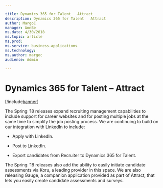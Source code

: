 ```yaml
---

title: Dynamics 365 for Talent   Attract
description: Dynamics 365 for Talent   Attract
author: MargoC
manager: AnnBe
ms.date: 4/30/2018
ms.topic: article
ms.prod: 
ms.service: business-applications
ms.technology: 
ms.author: margoc
audience: Admin

---
```

#  Dynamics 365 for Talent – Attract




[!include[banner](../../../includes/banner.md)]

The Spring ‘18 releases expand recruiting management capabilities to include
support for career websites and for posting multiple jobs at the same time to
simplify the job posting process. We are continuing to build on our integration
with LinkedIn to include:



-   Apply with LinkedIn.

-   Post to LinkedIn.

-   Export candidates from Recruiter to Dynamics 365 for Talent.

The Spring '18 releases also add the ability to easily initiate candidate
assessments via Koru, a leading provider in this space. We are also releasing
Gauge, a companion application provided as part of Attract, that lets you easily
create candidate assessments and surveys.
